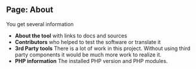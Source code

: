 ## Page: About  

You get several information 

* **About the tool** with links to docs and sources
* **Contributors** who helped to test the software or translate it
* **3rd Party tools** There is a lot of work in this project. Without using third party components it would be much more work to realize it.
* **PHP information** The installed PHP version and PHP modules.